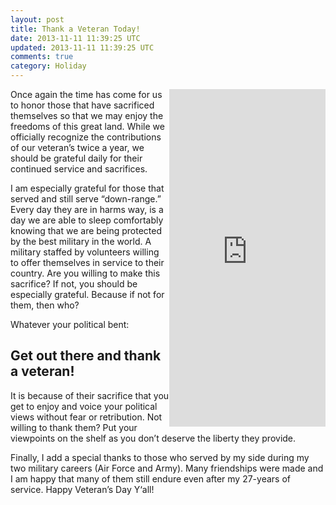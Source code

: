```yaml
---           
layout: post
title: Thank a Veteran Today!
date: 2013-11-11 11:39:25 UTC
updated: 2013-11-11 11:39:25 UTC
comments: true
category: Holiday
---
```


<iframe align="right" frameborder="0" height="540px" src="https://www.thunderclap.it/projects/6258-veterans-day-2013/embed" width="250px"></iframe>Once again the time has come for us to honor those that have sacrificed themselves so that we may enjoy the freedoms of this great land. While we officially recognize the contributions of our veteran’s twice a year, we should be grateful daily for their continued service and sacrifices.

I am especially grateful for those that served and still serve “down-range.” Every day they are in harms way, is a day we are able to sleep comfortably knowing that we are being protected by the best military in the world. A military staffed by volunteers willing to offer themselves in service to their country. Are you willing to make this sacrifice? If not, you should be especially grateful. Because if not for them, then who?

Whatever your political bent: 

## Get out there and thank a veteran!

It is because of their sacrifice that you get to enjoy and voice your political views without fear or retribution. Not willing to thank them? Put your viewpoints on the shelf as you don’t deserve the liberty they provide.

Finally, I add a special thanks to those who served by my side during my two military careers (Air Force and Army). Many friendships were made and I am happy that many of them still endure even after my 27-years of service. Happy Veteran’s Day Y‘all!
